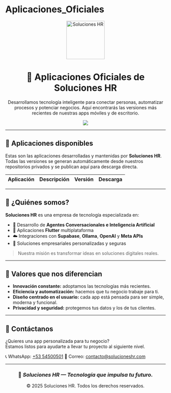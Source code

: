 # Aplicaciones_Oficiales
<div align="center">
  <img src="https://raw.githubusercontent.com/youruser/flutter-downloads/main/assets/hr_logo.png" alt="Soluciones HR" width="120" />

  # 🚀 Aplicaciones Oficiales de **Soluciones HR**

  <p>
    Desarrollamos tecnología inteligente para conectar personas, automatizar procesos y potenciar negocios.  
    Aquí encontrarás las versiones más recientes de nuestras apps móviles y de escritorio.
  </p>

  <a href="mailto:solucioneshr.soft@gmail.com"><img src="https://img.shields.io/badge/📧%20Contáctanos-solucioneshr.soft@gmail.com-green?style=for-the-badge"></a>
</div>

---

## 📱 Aplicaciones disponibles

Estas son las aplicaciones desarrolladas y mantenidas por **Soluciones HR**.  
Todas las versiones se generan automáticamente desde nuestros repositorios privados y se publican aquí para descarga directa.


| Aplicación | Descripción | Versión | Descarga |
|-------------|--------------|----------|-----------|

---

## 🧠 ¿Quiénes somos?

**Soluciones HR** es una empresa de tecnología especializada en:

- 🤖 Desarrollo de **Agentes Conversacionales e Inteligencia Artificial**
- 📲 Aplicaciones **Flutter** multiplataforma
- ☁️ Integraciones con **Supabase**, **Ollama**, **OpenAI** y **Meta APIs**
- 🔐 Soluciones empresariales personalizadas y seguras

> Nuestra misión es transformar ideas en soluciones digitales reales.

---

## 🌟 Valores que nos diferencian

- **Innovación constante:** adoptamos las tecnologías más recientes.
- **Eficiencia y automatización:** hacemos que tu negocio trabaje para ti.
- **Diseño centrado en el usuario:** cada app está pensada para ser simple, moderna y funcional.
- **Privacidad y seguridad:** protegemos tus datos y los de tus clientes.

---

## 💬 Contáctanos

¿Quieres una app personalizada para tu negocio?  
Estamos listos para ayudarte a llevar tu proyecto al siguiente nivel.

📞 WhatsApp: [+53 54500501](https://wa.me/5354500501)
📧 Correo: [contacto@solucioneshr.com](mailto:solucioneshr.soft@gmail.com)

---

<div align="center">

### 💙 *Soluciones HR — Tecnología que impulsa tu futuro.*

© 2025 Soluciones HR. Todos los derechos reservados.

</div>

